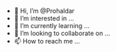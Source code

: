 - 👋 Hi, I’m @Prohaldar
- 👀 I’m interested in ...
- 🌱 I’m currently learning ...
- 💞️ I’m looking to collaborate on ...
- 📫 How to reach me ...

<!---
Prohaldar/Prohaldar is a ✨ special ✨ repository because its `README.md` (this file) appears on your GitHub profile.
You can click the Preview link to take a look at your changes.
--->
